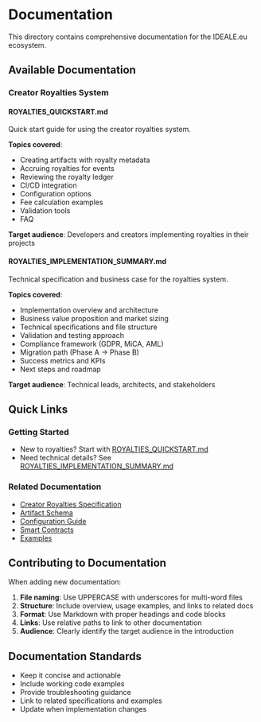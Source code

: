 # Documentation

This directory contains comprehensive documentation for the IDEALE.eu ecosystem.

## Available Documentation

### Creator Royalties System

#### ROYALTIES_QUICKSTART.md
Quick start guide for using the creator royalties system.

**Topics covered**:
- Creating artifacts with royalty metadata
- Accruing royalties for events
- Reviewing the royalty ledger
- CI/CD integration
- Configuration options
- Fee calculation examples
- Validation tools
- FAQ

**Target audience**: Developers and creators implementing royalties in their projects

#### ROYALTIES_IMPLEMENTATION_SUMMARY.md
Technical specification and business case for the royalties system.

**Topics covered**:
- Implementation overview and architecture
- Business value proposition and market sizing
- Technical specifications and file structure
- Validation and testing approach
- Compliance framework (GDPR, MiCA, AML)
- Migration path (Phase A → Phase B)
- Success metrics and KPIs
- Next steps and roadmap

**Target audience**: Technical leads, architects, and stakeholders

## Quick Links

### Getting Started
- New to royalties? Start with [ROYALTIES_QUICKSTART.md](ROYALTIES_QUICKSTART.md)
- Need technical details? See [ROYALTIES_IMPLEMENTATION_SUMMARY.md](ROYALTIES_IMPLEMENTATION_SUMMARY.md)

### Related Documentation
- [Creator Royalties Specification](../standards/v0.1/creator-royalties.md)
- [Artifact Schema](../standards/v0.1/artifact.schema.json)
- [Configuration Guide](../config/README.md)
- [Smart Contracts](../contracts/README.md)
- [Examples](../examples/royalties/README.md)

## Contributing to Documentation

When adding new documentation:

1. **File naming**: Use UPPERCASE with underscores for multi-word files
2. **Structure**: Include overview, usage examples, and links to related docs
3. **Format**: Use Markdown with proper headings and code blocks
4. **Links**: Use relative paths to link to other documentation
5. **Audience**: Clearly identify the target audience in the introduction

## Documentation Standards

- Keep it concise and actionable
- Include working code examples
- Provide troubleshooting guidance
- Link to related specifications and examples
- Update when implementation changes
